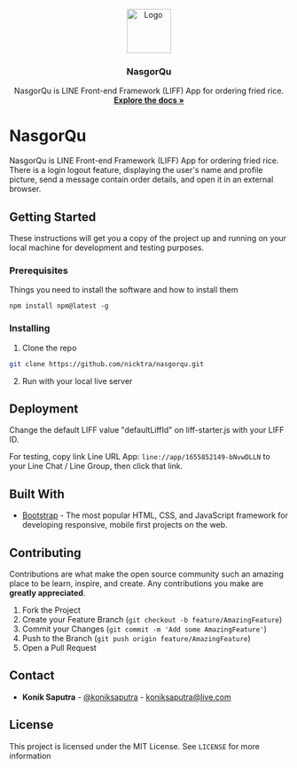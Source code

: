 <p align="center">
  <a href="https://github.com/nicktra/nasgorqu">
    <img src="nasgorqu-icon.ico" alt="Logo" width="80" height="80">
  </a>

  <h3 align="center">NasgorQu</h3>

  <p align="center">
    NasgorQu is LINE Front-end Framework (LIFF) App for ordering fried rice.
    <br />
    <a href="https://github.com/nicktra/nasgorqu"><strong>Explore the docs »</strong></a>
  </p>
</p>

# NasgorQu

NasgorQu is LINE Front-end Framework (LIFF) App for ordering fried rice. There is a login logout feature, displaying the user's name and profile picture, send a message contain order details, and open it in an external browser.

## Getting Started

These instructions will get you a copy of the project up and running on your local machine for development and testing purposes.

### Prerequisites

Things you need to install the software and how to install them

```
npm install npm@latest -g
```

### Installing

1. Clone the repo
```sh
git clone https://github.com/nicktra/nasgorqu.git
```
2. Run with your local live server

## Deployment

Change the default LIFF value "defaultLiffId" on liff-starter.js with your LIFF ID.

For testing, copy link Line URL App: <code>line://app/1655852149-bNvwDLLN</code> to your Line Chat / Line Group, then click that link.

## Built With

* [Bootstrap](https://getbootstrap.com/) -  The most popular HTML, CSS, and JavaScript framework for developing responsive, mobile first projects on the web.

## Contributing

Contributions are what make the open source community such an amazing place to be learn, inspire, and create. Any contributions you make are **greatly appreciated**.

1. Fork the Project
2. Create your Feature Branch (`git checkout -b feature/AmazingFeature`)
3. Commit your Changes (`git commit -m 'Add some AmazingFeature'`)
4. Push to the Branch (`git push origin feature/AmazingFeature`)
5. Open a Pull Request

## Contact

* **Konik Saputra** - [@koniksaputra](https://twitter.com/koniksaputra) - koniksaputra@live.com

## License

This project is licensed under the MIT License. See `LICENSE` for more information